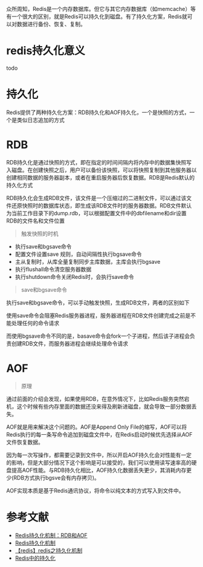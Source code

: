 众所周知，Redis是一个内存数据库。但它与其它内存数据库（如memcache）等有一个很大的区别，就是Redis可以持久化到磁盘。有了持久化方案，Redis就可以对数据进行备份、恢复、复制。



# redis持久化意义

todo


# 持久化

Redis提供了两种持久化方案：RDB持久化和AOF持久化，一个是快照的方式，一个是类似日志追加的方式



# RDB
RDB持久化是通过快照的方式，即在指定的时间间隔内将内存中的数据集快照写入磁盘。在创建快照之后，用户可以备份该快照，可以将快照复制到其他服务器以创建相同数据的服务器副本，或者在重启服务器后恢复数据。RDB是Redis默认的持久化方式

RDB持久化会生成RDB文件，该文件是一个压缩过的二进制文件，可以通过该文件还原快照时的数据库状态，即生成该RDB文件时的服务器数据。RDB文件默认为当前工作目录下的dump.rdb，可以根据配置文件中的dbfilename和dir设置RDB的文件名和文件位置

> 触发快照的时机

* 执行save和bgsave命令
* 配置文件设置save <seconds> <changes>规则，自动间隔性执行bgsave命令
* 主从复制时，从库全量复制同步主库数据，主库会执行bgsave
* 执行flushall命令清空服务器数据
* 执行shutdown命令关闭Redis时，会执行save命令

> save和bgsave命令

执行save和bgsave命令，可以手动触发快照，生成RDB文件，两者的区别如下

使用save命令会阻塞Redis服务器进程，服务器进程在RDB文件创建完成之前是不能处理任何的命令请求

而使用bgsave命令不同的是，basave命令会fork一个子进程，然后该子进程会负责创建RDB文件，而服务器进程会继续处理命令请求



# AOF

> 原理

通过前面的介绍会发现，如果使用RDB，在意外情况下，比如Redis服务突然宕机，这个时候有些内存里面的数据还没来得及刷新进磁盘，就会导致一部分数据丢失。

AOF就是用来解决这个问题的。AOF是Append Only File的缩写，AOF可以将Redis执行的每一条写命令追加到磁盘文件中，在Redis启动时候优先选择从AOF文件恢复数据。

因为每一次写操作，都需要记录到文件中，所以开启AOF持久化会对性能有一定的影响，但是大部分情况下这个影响是可以接受的，我们可以使用读写速率高的硬盘提高AOF性能。与RDB持久化相比，AOF持久化数据丢失更少，其消耗内存更少(RDB方式执行bgsve会有内存拷贝)。

AOF实现本质是基于Redis通讯协议，将命令以纯文本的方式写入到文件中。


# 参考文献

* [Redis持久化机制：RDB和AOF](https://juejin.im/post/5d776dcef265da03b574744d)
* [Redis持久化机制](https://juejin.im/post/5d8587c65188253a4835306b)
* [【redis】redis之持久化机制](https://blog.csdn.net/bible_reader/article/details/84138665)
* [Redis中的持久化](https://www.jianshu.com/p/b31935b46cce)

